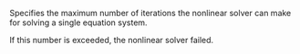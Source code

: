 Specifies the maximum number of iterations the nonlinear solver can make for
solving a single equation system.

If this number is exceeded, the nonlinear solver failed.

